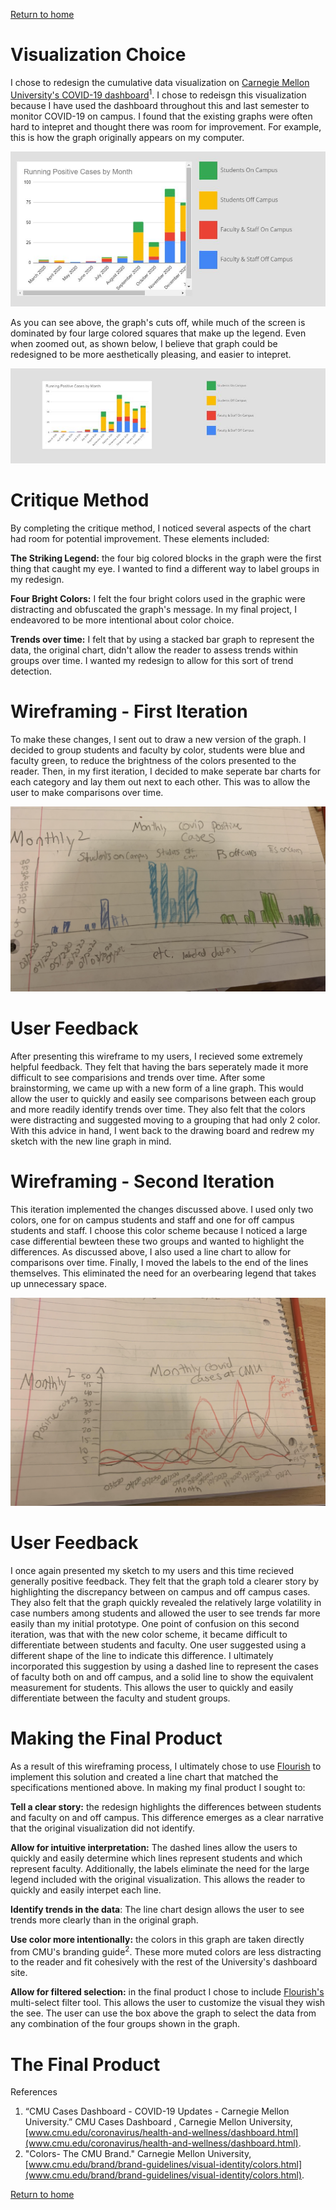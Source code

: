 
[Return to home](https://danieldistler-1.github.io/Distler-portfolio/)

# Visualization Choice 

I chose to redesign the cumulative data visualization on [Carnegie Mellon University's COVID-19 dashboard](https://www.cmu.edu/coronavirus/health-and-wellness/dashboard.html)<sup>1</sup>.    I chose to redeisgn this visualization because I have used the dashboard throughout this and last semester to monitor COVID-19 on campus. I found that the existing graphs were often hard to intepret and thought there was room for improvement. For example, this is how the graph originally appears on my computer. 


![COVID Graph Zoomed](covid%20zoomed.JPG)

As you can see above, the graph's cuts off, while much of the screen is dominated by four large colored squares that make up the legend. Even when zoomed out, as shown below, I believe that graph could be redesigned to be more aesthetically pleasing, and easier to intepret.

![COVID Graph Zoomed Out](covid%20zoomed%20out.JPG)

# Critique Method 
By completing the critique method, I noticed several aspects of the chart had room for potential improvement. These elements included:

**The Striking Legend:** the four big colored blocks in the graph were the first thing that caught my eye. I wanted to find a different way to label groups in my redesign.

**Four Bright Colors:** I felt the four bright colors used in the graphic were distracting and obfuscated the graph's message. In my final project, I endeavored to be more intentional about color choice. 

**Trends over time:** I felt that by using a stacked bar graph to represent the data, the original chart, didn't allow the reader to assess trends within groups over time. I wanted my redesign to allow for this sort of trend detection. 

# Wireframing - First Iteration 
To make these changes, I sent out to draw a new version of the graph. I decided to group students and faculty by color, students were blue and faculty green, to reduce the brightness of the colors presented to the reader. Then, in my first iteration, I decided to make seperate bar charts for each category and lay them out next to each other. This was to allow the user to make comparisons over time. 

![Line Chart Sketch](unstacked%20bar%20wireframe.jpg)

# User Feedback 
After presenting this wireframe to my users, I recieved some extremely helpful feedback. They felt that having the bars seperately made it more difficult to see comparisions and trends over time. After some brainstorming, we came up with a new form of a line graph. This would allow the user to quickly and easily see comparisons between each group and more readily identify trends over time. They also felt that the colors were distracting and suggested moving to a grouping that had only 2 color. With this advice in hand, I went back to the drawing board and redrew my sketch with the new line graph in mind.  


# Wireframing - Second Iteration
This iteration implemented the changes discussed above. I used only two colors, one for on campus students and staff and one for off campus students and staff. I choose this color scheme because I noticed a large case differential bewteen these two groups and wanted to highlight the differences. As discussed above, I also used a line chart to allow for comparisons over time.  Finally, I moved the labels to the end of the lines themselves. This eliminated the need for an overbearing legend that takes up unnecessary space. 

![Bar Chart Sketch](Line%20Chart%20Wirefarm.jpg)

# User Feedback 
I once again presented my sketch to my users and this time recieved generally positive feedback. They felt that the graph told a clearer story by highlighting the discrepancy between on campus and off campus cases. They also felt that the graph quickly revealed the relatively large volatility in case numbers among students and allowed the user to see trends far more easily than my initial prototype. One point of confusion on this second iteration, was that with the new color scheme, it became difficult to differentiate between students and faculty. One user suggested using a different shape of the line to indicate this difference. I ultimately incorporated this suggestion by using a dashed line to represent the cases of faculty both on and off campus, and a solid line to show the equivalent measurement for students. This allows the user to quickly and easily differentiate between the faculty and student groups. 

# Making the Final Product 
As a result of this wireframing process, I ultimately chose to use [Flourish](https://flourish.studio/) to implement this solution and created a line chart that matched the specifications mentioned above. In making my final product I sought to:

**Tell a clear story:** the redesign highlights the differences between students and faculty on and off campus. This difference emerges as a clear narrative that the original visualization did not identify. 

**Allow for intuitive interpretation:** The dashed lines allow the users to quickly and easily determine which lines represent students and which represent faculty. Additionally, the labels eliminate the need for the large legend included with the original visualization. This allows the reader to quickly and easily interpet each line. 

**Identify trends in the data**: The line chart design allows the user to see trends more clearly than in the original graph. 

**Use color more intentionally:** the colors in this graph are taken directly from CMU's branding guide<sup>2</sup>. These more muted colors are less distracting to the reader and fit cohesively with the rest of the University's dashboard site. 

**Allow for filtered selection:** in the final product I chose to include [Flourish's](https://flourish.studio/) multi-select filter tool. This allows the user to customize the visual they wish the see. The user can use the box above the graph to select the data from any combination of the four groups shown in the graph.  

# The Final Product 

<div class="flourish-embed flourish-chart" data-src="visualisation/5321565"><script src="https://public.flourish.studio/resources/embed.js"></script></div>



References

1.  “CMU Cases Dashboard - COVID-19 Updates - Carnegie Mellon University.” CMU Cases Dashboard , Carnegie Mellon University, [www.cmu.edu/coronavirus/health-and-wellness/dashboard.html](www.cmu.edu/coronavirus/health-and-wellness/dashboard.html).  
2.  "Colors- The CMU Brand." Carnegie Mellon University, [www.cmu.edu/brand/brand-guidelines/visual-identity/colors.html](www.cmu.edu/brand/brand-guidelines/visual-identity/colors.html). 


[Return to home](https://danieldistler-1.github.io/Distler-portfolio/)
